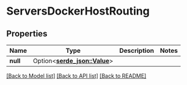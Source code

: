 # ServersDockerHostRouting

## Properties

Name | Type | Description | Notes
------------ | ------------- | ------------- | -------------
**null** | Option<[**serde_json::Value**](.md)> |  | 

[[Back to Model list]](../README.md#documentation-for-models) [[Back to API list]](../README.md#documentation-for-api-endpoints) [[Back to README]](../README.md)



